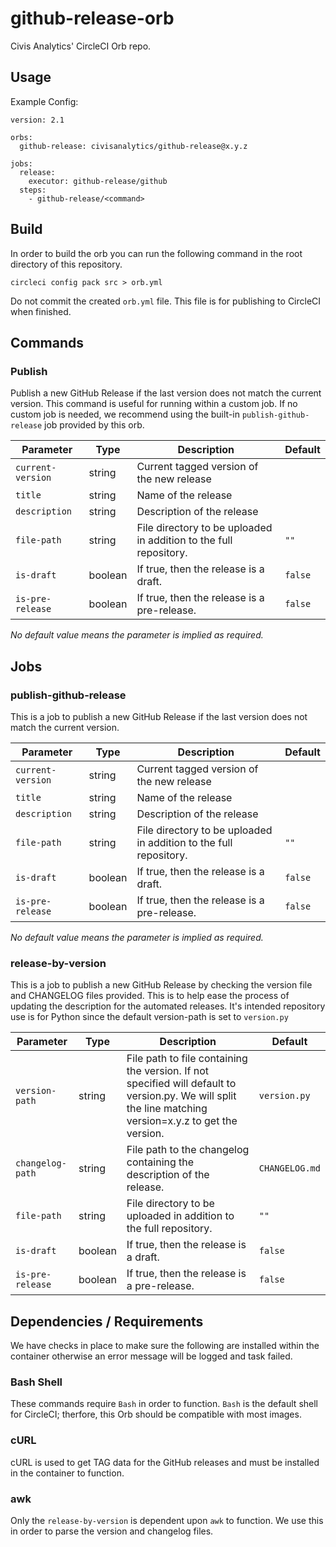 # github-release-orb
Civis Analytics' CircleCI Orb repo.

## Usage

Example Config:

```
version: 2.1

orbs:
  github-release: civisanalytics/github-release@x.y.z

jobs:
  release:
    executor: github-release/github
  steps:
    - github-release/<command>
```

## Build
In order to build the orb you can run the following command in the root directory of this repository.

`circleci config pack src > orb.yml`

Do not commit the created `orb.yml` file. This file is for publishing to CircleCI when finished.

## Commands

### Publish
Publish a new GitHub Release if the last version does not match the current version. This command is useful for running within a custom job. If no custom job is needed, we recommend using the built-in `publish-github-release` job provided by this orb.

| Parameter | Type | Description | Default |
| --- | --- | --- | --- |
| `current-version` | string | Current tagged version of the new release | |
| `title` | string | Name of the release | |
| `description` | string | Description of the release | |
| `file-path` | string | File directory to be uploaded in addition to the full repository. | `""`|
| `is-draft` | boolean | If true, then the release is a draft. | `false` |
| `is-pre-release` | boolean | If true, then the release is a pre-release. | `false` |

*No default value means the parameter is implied as required.*

## Jobs

### publish-github-release
This is a job to publish a new GitHub Release if the last version does not match the current version.

| Parameter | Type | Description | Default |
| --- | --- | --- | --- |
| `current-version` | string | Current tagged version of the new release | |
| `title` | string | Name of the release | |
| `description` | string | Description of the release | |
| `file-path` | string | File directory to be uploaded in addition to the full repository. | `""`|
| `is-draft` | boolean | If true, then the release is a draft. | `false` |
| `is-pre-release` | boolean | If true, then the release is a pre-release. | `false` |

*No default value means the parameter is implied as required.*

### release-by-version
This is a job to publish a new GitHub Release by checking the version file and CHANGELOG files provided. This is to help ease the process of updating the description for the automated releases. It's intended repository use is for Python since the default version-path is set to `version.py`

| Parameter | Type | Description | Default |
| --- | --- | --- | --- |
| `version-path` | string | File path to file containing the version. If not specified will default to version.py. We will split the line matching version=x.y.z to get the version. |  `version.py`|
| `changelog-path` | string | File path to the changelog containing the description of the release. | `CHANGELOG.md` |
| `file-path` | string | File directory to be uploaded in addition to the full repository. | `""`|
| `is-draft` | boolean | If true, then the release is a draft. | `false` |
| `is-pre-release` | boolean | If true, then the release is a pre-release. | `false` |

## Dependencies / Requirements
We have checks in place to make sure the following are installed within the container otherwise an error message will be logged and task failed.

### Bash Shell
These commands require `Bash` in order to function. `Bash` is the default shell for CircleCI; therfore, this Orb should be compatible with most images.

### cURL
cURL is used to get TAG data for the GitHub releases and must be installed in the container to function.

### awk
Only the `release-by-version` is dependent upon `awk` to function. We use this in order to parse the version and changelog files.
